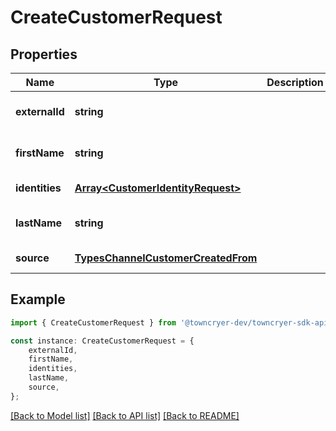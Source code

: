 # CreateCustomerRequest


## Properties

Name | Type | Description | Notes
------------ | ------------- | ------------- | -------------
**externalId** | **string** |  | [optional] [default to undefined]
**firstName** | **string** |  | [optional] [default to undefined]
**identities** | [**Array&lt;CustomerIdentityRequest&gt;**](CustomerIdentityRequest.md) |  | [default to undefined]
**lastName** | **string** |  | [optional] [default to undefined]
**source** | [**TypesChannelCustomerCreatedFrom**](TypesChannelCustomerCreatedFrom.md) |  | [default to undefined]

## Example

```typescript
import { CreateCustomerRequest } from '@towncryer-dev/towncryer-sdk-api-client';

const instance: CreateCustomerRequest = {
    externalId,
    firstName,
    identities,
    lastName,
    source,
};
```

[[Back to Model list]](../README.md#documentation-for-models) [[Back to API list]](../README.md#documentation-for-api-endpoints) [[Back to README]](../README.md)
